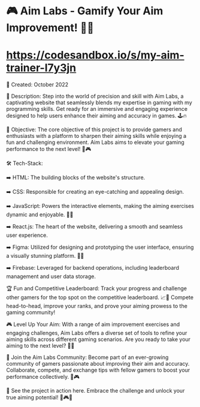 # 🎮 Aim Labs - Gamify Your Aim Improvement! 🎯🔫

# https://codesandbox.io/s/my-aim-trainer-l7y3jn

📅 Created: October 2022

📜 Description:
Step into the world of precision and skill with Aim Labs, a captivating website that seamlessly blends my expertise in gaming with my programming skills. Get ready for an immersive and engaging experience designed to help users enhance their aiming and accuracy in games. 🕹️🔥

🎯 Objective:
The core objective of this project is to provide gamers and enthusiasts with a platform to sharpen their aiming skills while enjoying a fun and challenging environment. Aim Labs aims to elevate your gaming performance to the next level! 🚀🎮

🛠️ Tech-Stack:

➡️ HTML: The building blocks of the website's structure.

➡️ CSS: Responsible for creating an eye-catching and appealing design.

➡️ JavaScript: Powers the interactive elements, making the aiming exercises dynamic and enjoyable. 💪🎯

➡️ React.js: The heart of the website, delivering a smooth and seamless user experience.

➡️ Figma: Utilized for designing and prototyping the user interface, ensuring a visually stunning platform. 🎨✨

➡️ Firebase: Leveraged for backend operations, including leaderboard management and user data storage.


🏆 Fun and Competitive Leaderboard:
Track your progress and challenge other gamers for the top spot on the competitive leaderboard. 📈🏅 Compete head-to-head, improve your ranks, and prove your aiming prowess to the gaming community!

🎮 Level Up Your Aim:
With a range of aim improvement exercises and engaging challenges, Aim Labs offers a diverse set of tools to refine your aiming skills across different gaming scenarios. Are you ready to take your aiming to the next level? 🎯🔝

🤝 Join the Aim Labs Community:
Become part of an ever-growing community of gamers passionate about improving their aim and accuracy. Collaborate, compete, and exchange tips with fellow gamers to boost your performance collectively. 🤩🎮

🔗 See the project in action here. Embrace the challenge and unlock your true aiming potential! 🚀🎮🎯
